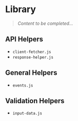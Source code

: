 # Library

> _Content to be completed..._

## API Helpers

- `client-fetcher.js`
- `response-helper.js`

## General Helpers

- `events.js`

## Validation Helpers

- `input-data.js`
